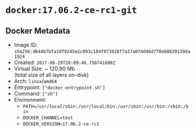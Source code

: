 # `docker:17.06.2-ce-rc1-git`

## Docker Metadata

- Image ID: `sha256:d644b7bfa10f9245e2c093c184f073928f7a37a074d46d770e68639139da1924`
- Created: `2017-08-29T20:09:46.750741608Z`
- Virtual Size: ~ 120.90 Mb  
  (total size of all layers on-disk)
- Arch: `linux`/`amd64`
- Entrypoint: `["docker-entrypoint.sh"]`
- Command: `["sh"]`
- Environment:
  - `PATH=/usr/local/sbin:/usr/local/bin:/usr/sbin:/usr/bin:/sbin:/bin`
  - `DOCKER_CHANNEL=test`
  - `DOCKER_VERSION=17.06.2-ce-rc1`
